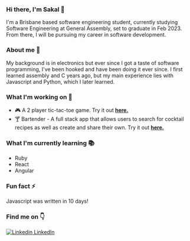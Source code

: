 ### Hi there, I'm Sakal 👋
I'm a Brisbane based software engineering student, currently studying Software Engineering at General Assembly, set to graduate in Feb 2023. From there, I will be pursuing my career in software development.
### About me :eyes:
My background is in electronics but ever since I got a taste of software programming, I've been hooked and have been doing it ever since. I first learned assembly and C years ago, but my main experience lies with Javascript and Python, which I later learned.
### What I'm working on :rocket:
* :video_game: A 2 player tic-tac-toe game. Try it out [**here.**](https://sakalmon.github.io/tic-tac-toe/)
* :cocktail: Bartender - A full stack app that allows users to search for cocktail recipes as well as create and share their own. Try it out [**here.**](https://bartender.fly.dev/)
### What I'm currently learning :books:
* Ruby
* React
* Angular
### Fun fact :zap:
Javascript was written in 10 days!
### Find me on :point_down:
[![Linkedin](https://i.stack.imgur.com/gVE0j.png) LinkedIn](https://www.linkedin.com/in/sakal-mon)

